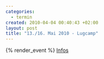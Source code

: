 ```yaml
--- 
categories: 
  - termin
created: 2010-04-04 00:40:43 +02:00
layout: post
title: "13./16. Mai 2010 - Lugcamp"
---
```


{% render_event %}
<a href="http://www.lug-camp-2010.de/">Infos</a>

